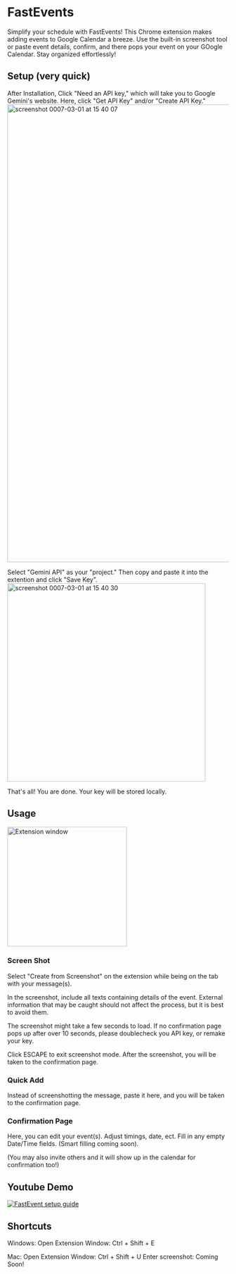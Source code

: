 # FastEvents

Simplify your schedule with FastEvents! This Chrome extension makes adding events to Google Calendar a breeze. Use the built-in screenshot tool or paste event details, confirm, and there pops your event on your GOogle Calendar. Stay organized effortlessly!

## Setup (very quick)

After Installation, Click "Need an API key," which will take you to Google Gemini's website. Here, click "Get API Key" and/or "Create API Key."
<img width="1041" alt="screenshot 0007-03-01 at 15 40 07" src="https://github.com/user-attachments/assets/8cb7cf2a-788f-4065-af0f-7a423f0f853c" />


Select "Gemini API" as your "project." Then copy and paste it into the extention and click "Save Key". 
<img width="451" alt="screenshot 0007-03-01 at 15 40 30" src="https://github.com/user-attachments/assets/e0497825-5f30-4864-ac3b-38e200cb5198" />

That's all! You are done. Your key will be stored locally.

## Usage

<img width="272" alt="Extension window" src="https://github.com/user-attachments/assets/2e58e6d4-bb89-4f42-b23a-2f229fd359d2" />

### Screen Shot

Select "Create from Screenshot" on the extension while being on the tab with your message(s). 

In the screenshot, include all texts containing details of the event. External information that may be caught should not affect the process, but it is best to avoid them. 

The screenshot might take a few seconds to load. If no confirmation page pops up after over 10 seconds, please doublecheck you API key, or remake your key.

Click ESCAPE to exit screenshot mode. 
After the screenshot, you will be taken to the confirmation page.

### Quick Add

Instead of screenshotting the message, paste it here, and you will be taken to the confirmation page.

### Confirmation Page

Here, you can edit your event(s). Adjust timings, date, ect. Fill in any empty Date/Time fields. (Smart filling coming soon).

(You may also invite others and it will show up in the calendar for confirmation too!)

## Youtube Demo

[![FastEvent setup guide](https://img.youtube.com/vi/yZX1OLRJInc/0.jpg)](https://www.youtube.com/watch?v=yZX1OLRJInc)


## Shortcuts

Windows: Open Extension Window: Ctrl + Shift + E

Mac: Open Extension Window: Ctrl + Shift + U
Enter screenshot: Coming Soon!
